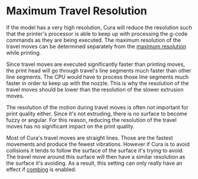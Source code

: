 Maximum Travel Resolution
====
If the model has a very high resolution, Cura will reduce the resolution such that the printer's processor is able to keep up with processing the g-code commands as they are being executed. The maximum resolution of the travel moves can be determined separately from the [maximum resolution](meshfix_maximum_resolution.md) while printing.

Since travel moves are executed significantly faster than printing moves, the print head will go through travel's line segments much faster than other line segments. The CPU would have to process those line segments much faster in order to keep up with the nozzle. This is why the resolution of the travel moves should be lower than the resolution of the slower extrusion moves.

The resolution of the motion during travel moves is often not important for print quality either. Since it's not extruding, there is no surface to become fuzzy or angular. For this reason, reducing the resolution of the travel moves has no significant impact on the print quality.

Most of Cura's travel moves are straight lines. Those are the fastest movements and produce the fewest vibrations. However if Cura is to avoid collisions it tends to follow the surface of the surface it's trying to avoid. The travel move around this surface will then have a similar resolution as the surface it's avoiding. As a result, this setting can only really have an effect if [combing](travel/retraction_combing.md) is enabled.